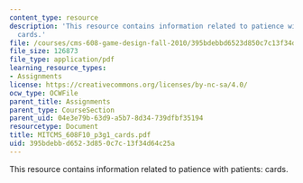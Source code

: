 ```yaml
---
content_type: resource
description: 'This resource contains information related to patience with patients:
  cards.'
file: /courses/cms-608-game-design-fall-2010/395bdebbd6523d850c7c13f34d64c25a_MITCMS_608F10_p3g1_cards.pdf
file_size: 126873
file_type: application/pdf
learning_resource_types:
- Assignments
license: https://creativecommons.org/licenses/by-nc-sa/4.0/
ocw_type: OCWFile
parent_title: Assignments
parent_type: CourseSection
parent_uid: 04e3e79b-63d9-a5b7-8d34-739dfbf35194
resourcetype: Document
title: MITCMS_608F10_p3g1_cards.pdf
uid: 395bdebb-d652-3d85-0c7c-13f34d64c25a
---
```

This resource contains information related to patience with patients: cards.